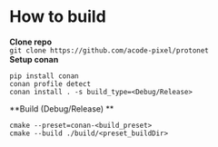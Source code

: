 # How to build
**Clone repo**  
`git clone https://github.com/acode-pixel/protonet`  
**Setup conan**  
```
pip install conan
conan profile detect
conan install . -s build_type=<Debug/Release>
```
**Build (Debug/Release) **
```
cmake --preset=conan-<build_preset>
cmake --build ./build/<preset_buildDir>
```
